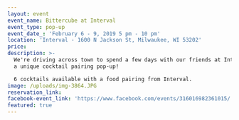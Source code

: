 ```yaml
---
layout: event
event_name: Bittercube at Interval
event_type: pop-up
event_date_: 'February 6 - 9, 2019 5 pm - 10 pm'
location: 'Interval - 1600 N Jackson St, Milwaukee, WI 53202'
price:
description: >-
  We're driving across town to spend a few days with our friends at Interval for
  a unique cocktail pairing pop-up!

  6 cocktails available with a food pairing from Interval.
image: /uploads/img-3864.JPG
reservation_link:
facebook-event_link: 'https://www.facebook.com/events/316016982361015/'
featured: true
---
```



